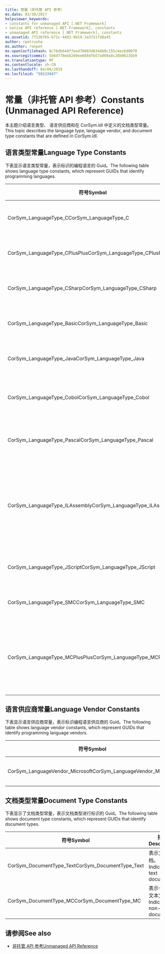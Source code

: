 ```yaml
---
title: 常量（非托管 API 参考）
ms.date: 03/30/2017
helpviewer_keywords:
- constants for unmanaged API [.NET Framework]
- native API reference [.NET Framework], constants
- unmanaged API reference [.NET Framework], constants
ms.assetid: 77526f65-b71c-4483-9d19-3a3751fd8a45
author: rpetrusha
ms.author: ronpet
ms.openlocfilehash: 8c76db644ffee478003d834460c155c4ec6d0070
ms.sourcegitcommit: 5b6d778ebb269ee6684fb57ad69a8c28b06235b9
ms.translationtype: MT
ms.contentlocale: zh-CN
ms.lasthandoff: 04/08/2019
ms.locfileid: "59133947"
---
```

# <a name="constants-unmanaged-api-reference"></a><span data-ttu-id="379b8-102">常量（非托管 API 参考）</span><span class="sxs-lookup"><span data-stu-id="379b8-102">Constants (Unmanaged API Reference)</span></span>
<span data-ttu-id="379b8-103">本主题介绍语言类型、 语言供应商和在 CorSym.idl 中定义的文档类型常量。</span><span class="sxs-lookup"><span data-stu-id="379b8-103">This topic describes the language type, language vendor, and document type constants that are defined in CorSym.idl.</span></span>  
  
## <a name="language-type-constants"></a><span data-ttu-id="379b8-104">语言类型常量</span><span class="sxs-lookup"><span data-stu-id="379b8-104">Language Type Constants</span></span>  
 <span data-ttu-id="379b8-105">下表显示语言类型常量，表示标识的编程语言的 Guid。</span><span class="sxs-lookup"><span data-stu-id="379b8-105">The following table shows language type constants, which represent GUIDs that identify programming languages.</span></span>  
  
|<span data-ttu-id="379b8-106">符号</span><span class="sxs-lookup"><span data-stu-id="379b8-106">Symbol</span></span>|<span data-ttu-id="379b8-107">描述</span><span class="sxs-lookup"><span data-stu-id="379b8-107">Description</span></span>|  
|------------|-----------------|  
|<span data-ttu-id="379b8-108">CorSym_LanguageType_C</span><span class="sxs-lookup"><span data-stu-id="379b8-108">CorSym_LanguageType_C</span></span>|<span data-ttu-id="379b8-109">指示 C 语言。</span><span class="sxs-lookup"><span data-stu-id="379b8-109">Indicates the C language.</span></span>|  
|<span data-ttu-id="379b8-110">CorSym_LanguageType_CPlusPlus</span><span class="sxs-lookup"><span data-stu-id="379b8-110">CorSym_LanguageType_CPlusPlus</span></span>|<span data-ttu-id="379b8-111">指示 c + + 语言。</span><span class="sxs-lookup"><span data-stu-id="379b8-111">Indicates the C++ language.</span></span>|  
|<span data-ttu-id="379b8-112">CorSym_LanguageType_CSharp</span><span class="sxs-lookup"><span data-stu-id="379b8-112">CorSym_LanguageType_CSharp</span></span>|<span data-ttu-id="379b8-113">指示C#语言。</span><span class="sxs-lookup"><span data-stu-id="379b8-113">Indicates the C# language.</span></span>|  
|<span data-ttu-id="379b8-114">CorSym_LanguageType_Basic</span><span class="sxs-lookup"><span data-stu-id="379b8-114">CorSym_LanguageType_Basic</span></span>|<span data-ttu-id="379b8-115">指示基本语言。</span><span class="sxs-lookup"><span data-stu-id="379b8-115">Indicates the Basic language.</span></span>|  
|<span data-ttu-id="379b8-116">CorSym_LanguageType_Java</span><span class="sxs-lookup"><span data-stu-id="379b8-116">CorSym_LanguageType_Java</span></span>|<span data-ttu-id="379b8-117">指示的 Java 语言。</span><span class="sxs-lookup"><span data-stu-id="379b8-117">Indicates the Java language.</span></span>|  
|<span data-ttu-id="379b8-118">CorSym_LanguageType_Cobol</span><span class="sxs-lookup"><span data-stu-id="379b8-118">CorSym_LanguageType_Cobol</span></span>|<span data-ttu-id="379b8-119">指示的 COBOL 语言。</span><span class="sxs-lookup"><span data-stu-id="379b8-119">Indicates the COBOL language.</span></span>|  
|<span data-ttu-id="379b8-120">CorSym_LanguageType_Pascal</span><span class="sxs-lookup"><span data-stu-id="379b8-120">CorSym_LanguageType_Pascal</span></span>|<span data-ttu-id="379b8-121">指示的 Pascal 语言。</span><span class="sxs-lookup"><span data-stu-id="379b8-121">Indicates the Pascal language.</span></span>|  
|<span data-ttu-id="379b8-122">CorSym_LanguageType_ILAssembly</span><span class="sxs-lookup"><span data-stu-id="379b8-122">CorSym_LanguageType_ILAssembly</span></span>|<span data-ttu-id="379b8-123">表示 Microsoft 中间语言 (MSIL) 程序集代码。</span><span class="sxs-lookup"><span data-stu-id="379b8-123">Indicates the Microsoft intermediate language (MSIL) assembly code.</span></span>|  
|<span data-ttu-id="379b8-124">CorSym_LanguageType_JScript</span><span class="sxs-lookup"><span data-stu-id="379b8-124">CorSym_LanguageType_JScript</span></span>|<span data-ttu-id="379b8-125">表示 JScript 语言。</span><span class="sxs-lookup"><span data-stu-id="379b8-125">Indicates the JScript language.</span></span>|  
|<span data-ttu-id="379b8-126">CorSym_LanguageType_SMC</span><span class="sxs-lookup"><span data-stu-id="379b8-126">CorSym_LanguageType_SMC</span></span>|<span data-ttu-id="379b8-127">指示的 SMC 语言。</span><span class="sxs-lookup"><span data-stu-id="379b8-127">Indicates the SMC language.</span></span>|  
|<span data-ttu-id="379b8-128">CorSym_LanguageType_MCPlusPlus</span><span class="sxs-lookup"><span data-stu-id="379b8-128">CorSym_LanguageType_MCPlusPlus</span></span>|<span data-ttu-id="379b8-129">指示启用.NET framework 的 c + + 语言。</span><span class="sxs-lookup"><span data-stu-id="379b8-129">Indicates the C++ language enabled for the .NET Framework.</span></span>|  
  
## <a name="language-vendor-constants"></a><span data-ttu-id="379b8-130">语言供应商常量</span><span class="sxs-lookup"><span data-stu-id="379b8-130">Language Vendor Constants</span></span>  
 <span data-ttu-id="379b8-131">下表显示语言供应商常量，表示标识编程语言供应商的 Guid。</span><span class="sxs-lookup"><span data-stu-id="379b8-131">The following table shows language vendor constants, which represent GUIDs that identify programming language vendors.</span></span>  
  
|<span data-ttu-id="379b8-132">符号</span><span class="sxs-lookup"><span data-stu-id="379b8-132">Symbol</span></span>|<span data-ttu-id="379b8-133">描述</span><span class="sxs-lookup"><span data-stu-id="379b8-133">Description</span></span>|  
|------------|-----------------|  
|<span data-ttu-id="379b8-134">CorSym_LanguageVendor_Microsoft</span><span class="sxs-lookup"><span data-stu-id="379b8-134">CorSym_LanguageVendor_Microsoft</span></span>|<span data-ttu-id="379b8-135">指示 Microsoft。</span><span class="sxs-lookup"><span data-stu-id="379b8-135">Indicates Microsoft.</span></span>|  
  
## <a name="document-type-constants"></a><span data-ttu-id="379b8-136">文档类型常量</span><span class="sxs-lookup"><span data-stu-id="379b8-136">Document Type Constants</span></span>  
 <span data-ttu-id="379b8-137">下表显示了文档类型常量，表示文档类型进行标识的 Guid。</span><span class="sxs-lookup"><span data-stu-id="379b8-137">The following table shows document type constants, which represent GUIDs that identify document types.</span></span>  
  
|<span data-ttu-id="379b8-138">符号</span><span class="sxs-lookup"><span data-stu-id="379b8-138">Symbol</span></span>|<span data-ttu-id="379b8-139">描述</span><span class="sxs-lookup"><span data-stu-id="379b8-139">Description</span></span>|  
|------------|-----------------|  
|<span data-ttu-id="379b8-140">CorSym_DocumentType_Text</span><span class="sxs-lookup"><span data-stu-id="379b8-140">CorSym_DocumentType_Text</span></span>|<span data-ttu-id="379b8-141">表示文本文档。</span><span class="sxs-lookup"><span data-stu-id="379b8-141">Indicates a text document.</span></span>|  
|<span data-ttu-id="379b8-142">CorSym_DocumentType_MC</span><span class="sxs-lookup"><span data-stu-id="379b8-142">CorSym_DocumentType_MC</span></span>|<span data-ttu-id="379b8-143">表示一个非文本文档。</span><span class="sxs-lookup"><span data-stu-id="379b8-143">Indicates a non-text document.</span></span>|  
  
## <a name="see-also"></a><span data-ttu-id="379b8-144">请参阅</span><span class="sxs-lookup"><span data-stu-id="379b8-144">See also</span></span>

- [<span data-ttu-id="379b8-145">非托管 API 参考</span><span class="sxs-lookup"><span data-stu-id="379b8-145">Unmanaged API Reference</span></span>](../../../docs/framework/unmanaged-api/index.md)
